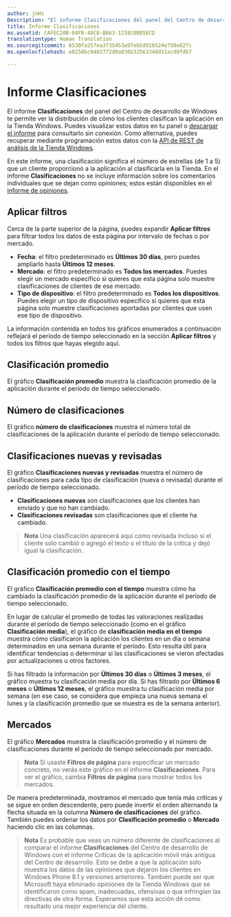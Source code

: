 ```yaml
---
author: jnHs
Description: "El informe Clasificaciones del panel del Centro de desarrollo de Windows te permite ver la distribución de cómo los clientes clasifican la aplicación en la Tienda Windows."
title: Informe Clasificaciones
ms.assetid: CAFEC20B-04FB-48C8-B663-1238C0B85ECD
translationtype: Human Translation
ms.sourcegitcommit: 6530fa257ea3735453a97eb5d916524e750e62fc
ms.openlocfilehash: e0258bc9402772d0a036b32563348d11acd0fdb7

---
```


# Informe Clasificaciones


El informe **Clasificaciones** del panel del Centro de desarrollo de Windows te permite ver la distribución de cómo los clientes clasifican la aplicación en la Tienda Windows. Puedes visualizar estos datos en tu panel o [descargar el informe](download-analytic-reports.md) para consultarlo sin conexión. Como alternativa, puedes recuperar mediante programación estos datos con la [API de REST de análisis de la Tienda Windows](../monetize/access-analytics-data-using-windows-store-services.md).

En este informe, una clasificación significa el número de estrellas (de 1 a 5) que un cliente proporcionó a la aplicación al clasificarla en la Tienda. En el informe **Clasificaciones** no se incluye información sobre los comentarios individuales que se dejan como opiniones; estos están disponibles en el [informe de opiniones](reviews-report.md).

## Aplicar filtros


Cerca de la parte superior de la página, puedes expandir **Aplicar filtros** para filtrar todos los datos de esta página por intervalo de fechas o por mercado.

-   **Fecha**: el filtro predeterminado es **Últimos 30 días**, pero puedes ampliarlo hasta **Últimos 12 meses**.
-   **Mercado**: el filtro predeterminado es **Todos los mercados**. Puedes elegir un mercado específico si quieres que esta página solo muestre clasificaciones de clientes de ese mercado.
-   **Tipo de dispositivo**: el filtro predeterminado es **Todos los dispositivos**. Puedes elegir un tipo de dispositivo específico si quieres que esta página solo muestre clasificaciones aportadas por clientes que usen ese tipo de dispositivo.

La información contenida en todos los gráficos enumerados a continuación reflejará el período de tiempo seleccionado en la sección **Aplicar filtros** y todos los filtros que hayas elegido aquí.

## Clasificación promedio


El gráfico **Clasificación promedio** muestra la clasificación promedio de la aplicación durante el período de tiempo seleccionado.

## Número de clasificaciones


El gráfico **número de clasificaciones** muestra el número total de clasificaciones de la aplicación durante el período de tiempo seleccionado.

## Clasificaciones nuevas y revisadas


El gráfico **Clasificaciones nuevas y revisadas** muestra el número de clasificaciones para cada tipo de clasificación (nueva o revisada) durante el período de tiempo seleccionado.

-   **Clasificaciones nuevas** son clasificaciones que los clientes han enviado y que no han cambiado.
-   **Clasificaciones revisadas** son clasificaciones que el cliente ha cambiado.

>**Nota** Una clasificación aparecerá aquí como revisada incluso si el cliente solo cambió o agregó el texto o el título de la crítica y dejó igual la clasificación.

## Clasificación promedio con el tiempo


El gráfico **Clasificación promedio con el tiempo** muestra cómo ha cambiado la clasificación promedio de la aplicación durante el período de tiempo seleccionado.

En lugar de calcular el promedio de todas las valoraciones realizadas durante el período de tiempo seleccionado (como en el gráfico **Clasificación media**), el gráfico de **clasificación media en el tiempo** muestra cómo clasificaron la aplicación los clientes en un día o semana determinados en una semana durante el período. Esto resulta útil para identificar tendencias o determinar si las clasificaciones se vieron afectadas por actualizaciones u otros factores.

Si has filtrado la información por **Últimos 30 días** o **Últimos 3 meses**, el gráfico muestra tu clasificación media por día. Si has filtrado por **Últimos 6 meses** o **Últimos 12 meses**, el gráfico muestra tu clasificación media por semana (en ese caso, se considera que empieza una nueva semana el lunes y la clasificación promedio que se muestra es de la semana anterior).

## Mercados


El gráfico **Mercados** muestra la clasificación promedio y el número de clasificaciones durante el período de tiempo seleccionado por mercado.

> **Nota** Si usaste **Filtros de página** para especificar un mercado concreto, no verás este gráfico en el informe **Clasificaciones**. Para ver el gráfico, cambia **Filtros de página** para mostrar todos los mercados.

De manera predeterminada, mostramos el mercado que tenía más críticas y se sigue en orden descendente, pero puede invertir el orden alternando la flecha situada en la columna **Número de clasificaciones** del gráfico. También puedes ordenar los datos por **Clasificación promedio** o **Mercado** haciendo clic en las columnas.

> **Nota** Es probable que veas un número diferente de clasificaciones al comparar el informe **Clasificaciones** del Centro de desarrollo de Windows con el informe Críticas de la aplicación móvil más antigua del Centro de desarrollo. Esto se debe a que la aplicación solo muestra los datos de las opiniones que dejaron los clientes en Windows Phone 8.1 y versiones anteriores. También puede ser que Microsoft haya eliminado opiniones de la Tienda Windows que se identificaron como spam, inadecuadas, ofensivas o que infringían las directivas de otra forma. Esperamos que esta acción dé como resultado una mejor experiencia del cliente.

 

 



<!--HONumber=Jun16_HO4-->



